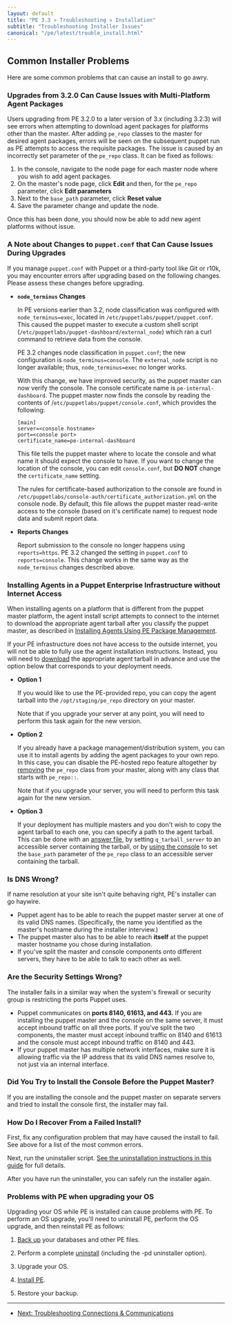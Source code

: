 ```yaml
---
layout: default
title: "PE 3.3 » Troubleshooting » Installation"
subtitle: "Troubleshooting Installer Issues"
canonical: "/pe/latest/trouble_install.html"
---
```


Common Installer Problems
-----

Here are some common problems that can cause an install to go awry.

### Upgrades from 3.2.0 Can Cause Issues with Multi-Platform Agent Packages

Users upgrading from PE 3.2.0 to a later version of 3.x (including 3.2.3) will see errors when attempting to download agent packages for platforms other than the master. After adding `pe_repo` classes to the master for desired agent packages, errors will be seen on the subsequent puppet run as PE attempts to access the requisite packages. The issue is caused by an incorrectly set parameter of the `pe_repo` class. It can be fixed as follows:

1. In the console, navigate to the node page for each master node where you wish to add agent packages.
2. On the master's node page, click __Edit__ and then, for the `pe_repo` parameter, click __Edit parameters__    
3. Next to the `base_path` parameter, click __Reset value__
4. Save the parameter change and update the node.

Once this has been done, you should now be able to add new agent platforms without issue. 

### A Note about Changes to `puppet.conf` that Can Cause Issues During Upgrades 

If you manage `puppet.conf` with Puppet or a third-party tool like Git or r10k, you may encounter errors after upgrading based on the following changes. Please assess these changes before upgrading.  

* **`node_terminus` Changes**

   In PE versions earlier than 3.2, node classification was configured with `node_terminus=exec`, located in `/etc/puppetlabs/puppet/puppet.conf`. This caused the puppet master to execute a custom shell script (`/etc/puppetlabs/puppet-dashboard/external_node`) which ran a curl command to retrieve data from the console. 

   PE 3.2 changes node classification in `puppet.conf`; the new configuration is `node_terminus=console`. The `external_node` script is no longer available; thus, `node_terminus=exec` no longer works. 

   With this change, we have improved security, as the puppet master can now verify the console. The console certificate name is `pe-internal-dashboard`. The puppet master now finds the console by reading the contents of /`etc/puppetlabs/puppet/console.conf`, which provides the following:

      [main]
      server=<console hostname>
      port=<console port>
      certificate_name=pe-internal-dashboard

   This file tells the puppet master where to locate the console and what name it should expect the console to have. If you want to change the location of the console, you can edit `console.conf`, but **DO NOT** change the `certificate_name` setting. 

   The rules for certificate-based authorization to the console are found in `/etc/puppetlabs/console-auth/certificate_authorization.yml` on the console node. By default, this file allows the puppet master read-write access to the console (based on it's certificate name) to request node data and submit report data. 

* **Reports Changes**

   Report submission to the console no longer happens using `reports=https`. PE 3.2 changed the setting in `puppet.conf` to `reports=console`. This change works in the same way as the `node_terminus` changes described above.

### Installing Agents in a Puppet Enterprise Infrastructure without Internet Access

When installing agents on a platform that is different from the puppet master platform, the agent install script attempts to connect to the internet to download the appropriate agent tarball after you classify the puppet master, as described in [Installing Agents Using PE Package Management](#installing-agents-using-pe-package-management).

If your PE infrastructure does not have access to the outside internet, you will not be able to fully use the agent installation instructions.  Instead, you will need to [download](http://puppetlabs.com/misc/pe-files/agent-downloads) the appropriate agent tarball in advance and use the option below that corresponds to your deployment needs. 

* **Option 1**

    If you would like to use the PE-provided repo, you can copy the agent tarball into the `/opt/staging/pe_repo` directory on your master.

    Note that if you upgrade your server at any point, you will need to perform this task again for the new version.

* **Option 2**

    If you already have a package management/distribution system, you can use it to install agents by adding the agent packages to your own repo. In this case, you can disable the PE-hosted repo feature altogether by [removing](./console_classes_groups.html#classes) the `pe_repo` class from your master, along with any class that starts with `pe_repo::`.

    Note that if you upgrade your server, you will need to perform this task again for the new version.

* **Option 3**

    If your deployment has multiple masters and you don't wish to copy the agent tarball to each one, you can specify a path to the agent tarball. This can be done with an [answer file](./install_automated.html), by setting `q_tarball_server` to an accessible server containing the tarball, or by [using the console](./console_classes_groups.html#editing-class-parameters-on-nodes) to set the `base_path` parameter of the `pe_repo` class to an accessible server containing the tarball.

### Is DNS Wrong?

If name resolution at your site isn't quite behaving right, PE's installer can go haywire.

* Puppet agent has to be able to reach the puppet master server at one of its valid DNS names. (Specifically, the name you identified as the master's hostname during the installer interview.)
* The puppet master also has to be able to reach **itself** at the puppet master hostname you chose during installation.
* If you've split the master and console components onto different servers, they have to be able to talk to each other as well.

### Are the Security Settings Wrong?

The installer fails in a similar way when the system's firewall or security group is restricting the ports Puppet uses.

* Puppet communicates on **ports 8140, 61613, and 443.** If you are installing the puppet master and the console on the same server, it must accept inbound traffic on all three ports. If you've split the two components, the master must accept inbound traffic on 8140 and 61613 and the console must accept inbound traffic on 8140 and 443.
* If your puppet master has multiple network interfaces, make sure it is allowing traffic via the IP address that its valid DNS names resolve to, not just via an internal interface.

### Did You Try to Install the Console Before the Puppet Master?

If you are installing the console and the puppet master on separate servers and tried to install the console first, the installer may fail.

### How Do I Recover From a Failed Install?

First, fix any configuration problem that may have caused the install to fail. See above for a list of the most common errors.

Next, run the uninstaller script. [See the uninstallation instructions in this guide](./install_uninstalling.html) for full details.

After you have run the uninstaller, you can safely run the installer again.

###  Problems with PE when upgrading your OS
 
Upgrading your OS while PE is installed can cause problems with PE. To perform an OS upgrade, you'll need to uninstall PE, perform the OS upgrade, and then reinstall PE as follows:

1. [Back up](/pe/latest/install_upgrading.html#before-upgrading-back-up-your-databases-and-other-pe-files) your databases and other PE files.

2. Perform a complete [uninstall](/pe/latest/install_uninstalling.html) (including the -pd uninstaller option).

3. Upgrade your OS.

4. [Install PE](/pe/latest/install_basic.html).

5. Restore your backup.


* * * 

- [Next: Troubleshooting Connections & Communications ](./trouble_comms.html)
